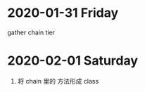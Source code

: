 # 2020-01-31  Friday 


  gather 
        chain
            tier

# 2020-02-01  Saturday 

1. 将 chain 里的 方法形成 class             